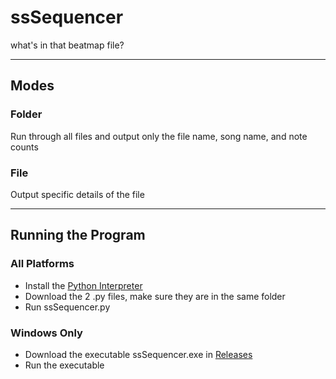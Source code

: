 # ssSequencer
what's in that beatmap file?

-----

## Modes

### Folder
Run through all files and output only the file name, song name, and note counts


### File
Output specific details of the file

-----

## Running the Program

### All Platforms
- Install the [Python Interpreter](https://python.org)
- Download the 2 .py files, make sure they are in the same folder
- Run ssSequencer.py

### Windows Only
- Download the executable ssSequencer.exe in [Releases](https://github.com/ddm135/ssSequencer/releases/)
- Run the executable
